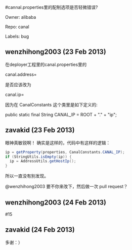 #cannal.properties里的配制选项是否轻微错误?

Owner: alibaba

Repo: canal

Labels: bug 

## wenzhihong2003 (23 Feb 2013)

在deployer工程里的canal.properties里的

canal.address= 

是否应该改为

canal.ip=

因为在 CanalConstants 这个类里是如下定义的:

public static final String CANAL_IP                          = ROOT + "." + "ip";


## zavakid (23 Feb 2013)

眼神真敏锐啊！
确实是这样的，代码中有这样的逻辑：

``` java
ip = getProperty(properties, CanalConstants.CANAL_IP);
if (StringUtils.isEmpty(ip)) {
  ip = AddressUtils.getHostIp();
}
```

所以一直没有别发现。

@wenzhihong2003  要不你来改下，然后做一次 pull request？


## wenzhihong2003 (24 Feb 2013)

#15 


## zavakid (24 Feb 2013)

多谢：）


